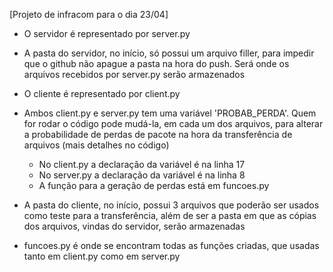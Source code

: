 [Projeto de infracom para o dia 23/04]

- O servidor é representado por server.py

- A pasta do servidor, no início, só possui um arquivo filler, para impedir que o github não apague a pasta na hora do push. Será onde os arquivos recebidos por server.py serão armazenados

- O cliente é representado por client.py

- Ambos client.py e server.py tem uma variável 'PROBAB_PERDA'. Quem for rodar o código pode mudá-la, em cada um dos arquivos, para alterar a probabilidade de perdas de pacote na hora da transferência de arquivos (mais detalhes no código)
  - No client.py a declaração da variável é na linha 17
  - No server.py a declaração da variável é na linha 8
  - A função para a geração de perdas está em funcoes.py

- A pasta do cliente, no início, possui 3 arquivos que poderão ser usados como teste para a transferência, além de ser a pasta em que as cópias dos arquivos, vindas do servidor, serão armazenadas

- funcoes.py é onde se encontram todas as funções criadas, que usadas tanto em client.py como em server.py
